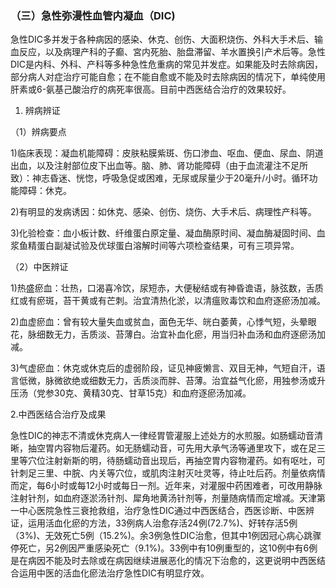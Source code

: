 ### **（三）急性弥漫性血管内凝血（DIC)**

急性DIC多并发于各种病因的感染、休克、创伤、大面积烧伤、外科大手术后、输血反应，以及病理产科的子癫、宮内死胎、胎盘滞留、羊水置换引产术后等。急性DIC是内科、外科、产科等多种急性危重病的常见并发症。如果能及时去除病因，部分病人对症治疗可能自愈；在不能自愈或不能及时去除病因的情况下，单纯使用肝素或6-氨基己酸治疗的病死率很高。目前中西医结合治疗的效果较好。

1. 辨病辨证

（1）辨病要点

1)临床表现：凝血机能障碍：皮肤粘膜紫斑、伤口渗血、呕血、便血、尿血、阴道出血，以及注射部位皮下出血等。脑、肺、肾功能障碍（由于血流灌注不足所致）：神志昏迷、恍惚，呼吸急促或困难，无尿或尿量少于20毫升/小时。循环功能障碍：休克。

2)有明显的发病诱因：如休克、感染、创伤、烧伤、大手术后、病理性产科等。

3)化验检查：血小板计数、纤维蛋白原定量、凝血酶原时间、凝血酶凝固时间、血浆鱼精蛋白副凝试验及优球蛋白溶解时间等六项检查结果，可有三项异常。

（2）中医辨证

1)热盛瘀血：壮热，口渴喜冷饮，尿短赤，大便秘结或有神昏谵语，脉弦数，舌质红或有瘀斑，苔干黄或有芒刺。治宜清热化淤，以清瘟败毒饮和血府逐瘀汤加减。

2)血虚瘀血：曾有较大量失血或贫血，面色无华、㿠白萎黄，心悸气短，头晕眼花，脉细数无力，舌质淡、苔薄白。治宜补血化瘀，用当归补血汤和血府逐瘀汤加减。

3)气虚瘀血：休克或休克后的虚弱阶段，证见神疲懒言、双目无神，气短自汗，语言低微，脉微欲绝或细数无力，舌质淡而胖、苔薄。治宜益气化瘀，用独参汤或升压汤（党参30克、黄精30克、甘草15克）和血府逐瘀汤加减。

2.中西医结合治疗及成果

急性DIC的神志不清或休克病人一律经胃管灌服上述处方的水煎服。如肠蠕动音清晰，抽空胃内容物后灌药。如无肠蠕动音，可先用大承气汤等通里攻下，或在足三里等穴位注射新斯的明，待肠蠕动音出现后，再抽空胃内容物灌药。如有呕吐，可针刺足三里、中脘、内关等穴位，或肌肉注射灭吐灵等，待止吐后药。剂量依病情而定，每6小时或每12小时或每日一剂。近年来，对灌服中药困难者，可改用静脉注射针剂，如血府逐淤汤针剂、犀角地黄汤针剂等，剂量随病情而定增减。天津第一中心医院急性三衰抢救组，治疗急性DIC通过中西医结合，西医诊断、中医辨证，运用活血化瘀的方法，33例病人治愈存活24例(72.7%)、好转存活5例（3%)、无效死亡5例（15.2%)。余3例急性DIC治愈，但其中1例因冠心病心跳骤停死亡，另2例因严重感染死亡（9.1%)。33例中有10例重型的，这10例中有6例是在病因不能及时去除或在病因继续进展恶化的情况下治愈的，这更说明中西医结合运用中医的活血化瘀法治疗急性DIC有明显疗效。